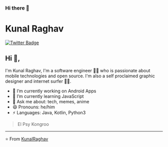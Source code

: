 ### Hi there 👋

# Kunal Raghav  
[![Twitter Badge](https://img.shields.io/badge/-@KunalRaghav-1ca0f1?style=flat-square&labelColor=1ca0f1&logo=twitter&logoColor=white&link=https://twitter.com/stephen_noso)](https://twitter.com/_Kunal_Raghav_) 


## Hi 👋, 
I'm Kunal Raghav, I'm a software engineer 👨‍💻 who is passionate about mobile technologies and open source. I'm also a self proclaimed graphic designer and internet surfer 
🏄‍♂️. 

- 🔭 I’m currently working on Android Apps
- 🌱 I’m currently learning JavaScript
- 💬 Ask me about: tech, memes, anime
- 😄 Pronouns: he/him
-  ⚡ Languages: Java, Kotlin, Python3


> El Psy Kongroo


---
⭐️ From [KunalRaghav](https://github.com/KunalRaghav)

<!--
[![Medium Badge](https://img.shields.io/badge/-@KunalRaghav-03a57a?style=flat-square&labelColor=000000&logo=Medium&link=https://medium.com/@KunalRaghav/)](https://medium.com/@KunalRaghav/)
[![Gmail Badge](https://img.shields.io/badge/-kraghav123@gmail.com-c14438?style=flat-square&logo=Gmail&logoColor=white&link=mailto:kraghav123@gmail.com)](mailto:kraghav123@gmail.com)
[![Linkedin Badge](https://img.shields.io/badge/-kunalraghav-blue?style=flat-square&logo=Linkedin&logoColor=white&link=https://www.linkedin.com/in/kunalraghav/)](https://www.linkedin.com/in/kunalraghav/)
**nwabuezenonso/nwabuezenonso** is a ✨ _special_ ✨ repository because its `README.md` (this file) appears on your GitHub profile.

Here are some ideas to get you started:

- 🔭 I’m currently working on ...
- 🌱 I’m currently learning ...
- 👯 I’m looking to collaborate on ...
- 🤔 I’m looking for help with ...
- 💬 Ask me about ...
- 📫 How to reach me: ...
- 😄 Pronouns: ...
- ⚡ Fun fact: ...
-->

